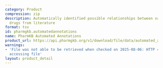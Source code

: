 ```yaml
---
category: Product
compression: zip
description: Automatically identified possible relationships between variants and
  drugs from literature
format: tsv
id: pharmgkb.automatedannotations
name: PharmKB Automated Annotations
product_url: https://api.pharmgkb.org/v1/download/file/data/automated_annotations.zip
warnings:
- 'File was not able to be retrieved when checked on 2025-08-06: HTTP 429 error when
  accessing file'
layout: product_detail
---
```

